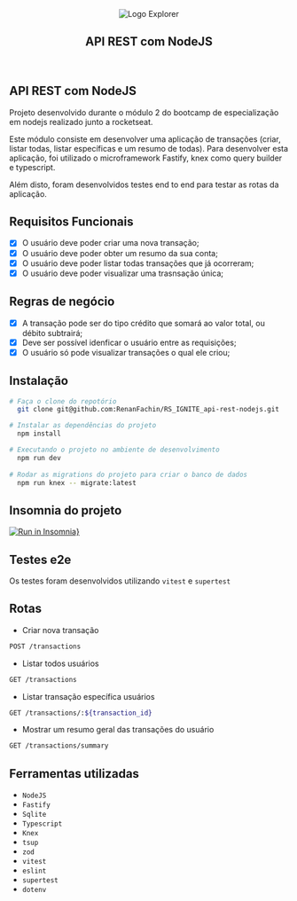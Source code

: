 <div align="center">
  <img 
    alt="Logo Explorer" 
    title="Explorer" 
    src="https://i.imgur.com/jgM1K5Z.png"
  >

  <br>

  <h2 align="center">
    API REST com NodeJS
  </h2>
</div>
<br>

## API REST com NodeJS
Projeto desenvolvido durante o módulo 2 do bootcamp de especialização em nodejs realizado junto a rocketseat.

Este módulo consiste em desenvolver uma aplicação de transações (criar, listar todas, listar específicas e um resumo de todas). Para desenvolver esta aplicação, foi utilizado o microframework Fastify, knex como query builder e typescript.

Além disto, foram desenvolvidos testes end to end para testar as rotas da aplicação.


## Requisitos Funcionais

  - [x] O usuário deve poder criar uma nova transação;
  - [x] O usuário deve poder obter um resumo da sua conta;
  - [x] O usuário deve poder listar todas transações que já ocorreram;
  - [x] O usuário deve poder visualizar uma trasnsação única;

## Regras de negócio

  - [x] A transação pode ser do tipo crédito que somará ao valor total, ou débito subtrairá;
  - [x] Deve ser possível idenficar o usuário entre as requisições;
  - [x] O usuário só pode visualizar transações o qual ele criou;

## Instalação

```bash
# Faça o clone do repotório
  git clone git@github.com:RenanFachin/RS_IGNITE_api-rest-nodejs.git

# Instalar as dependências do projeto
  npm install

# Executando o projeto no ambiente de desenvolvimento
  npm run dev
  
# Rodar as migrations do projeto para criar o banco de dados
  npm run knex -- migrate:latest
```

## Insomnia do projeto

[![Run in Insomnia}](https://insomnia.rest/images/run.svg)](https://insomnia.rest/run/?label=API-node-js-TEST&uri=https%3A%2F%2Fraw.githubusercontent.com%2FRenanFachin%2FRS_IGNITE_api-rest-nodejs%2Fmain%2Fexport.json%3Ftoken%3DGHSAT0AAAAAABV4J7KLCHDKOY6B4OGZONSWZB5R4JA)

## Testes e2e
Os testes foram desenvolvidos utilizando `vitest` e `supertest`


## Rotas
- Criar nova transação
```bash
POST /transactions
```

- Listar todos usuários
```bash
GET /transactions
```

- Listar transação específica usuários
```bash
GET /transactions/:${transaction_id}
```

- Mostrar um resumo geral das transações do usuário
```bash
GET /transactions/summary
```

## Ferramentas utilizadas
  - `NodeJS`
  - `Fastify`
  - `Sqlite`
  - `Typescript`
  - `Knex`
  - `tsup`
  - `zod`
  - `vitest`
  - `eslint`
  - `supertest`
  - `dotenv`